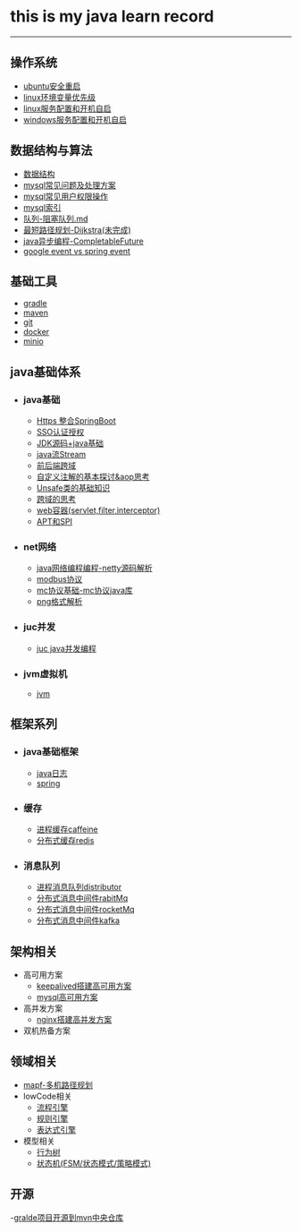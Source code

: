 # this is my java learn record

---

## 操作系统

- [ubuntu安全重启](src/main/java/org/mgd/os/ubuntu安全重启.md)
- [linux环境变量优先级](src/main/java/org/mgd/os/linux环境变量优先级.md)
- [linux服务配置和开机自启](src/main/java/org/mgd/os/systemctl服务配置.md)
- [windows服务配置和开机自启](src/main/java/org/mgd/os/windows服务配置和开机自启.md)

## 数据结构与算法

- [数据结构](src/main/java/org/mgd/dataStruct/数据结构.md)
- [mysql常见问题及处理方案](src/main/java/org/mgd/dataStruct/mysql常见问题.md)
- [mysql常见用户权限操作](src/main/java/org/mgd/dataStruct/mysql用户权限操作.md)
- [mysql索引](src/main/java/org/mgd/dataStruct/mysql索引.md)
- [队列-阻塞队列.md](src/main/java/org/mgd/dataStruct/队列-阻塞队列.md)
- [最短路径规划-Dijkstra(未完成)](src/main/java/org/mgd/pathFind/findPath.md)
- [java异步编程-CompletableFuture](src/main/java/org/mgd/pathFind/findPath.md)
- [google event vs spring event](src/main/java/org/mgd/pathFind/findPath.md)

## 基础工具

- [gradle](src/main/java/org/mgd/tools/gradle.md)
- [maven](src/main/java/org/mgd/tools/maven.md)
- [git](src/main/java/org/mgd/tools/git.md)
- [docker](src/main/java/org/mgd/tools/docker.md)
- [minio](src/main/java/org/mgd/tools/minio.md)

## java基础体系

- ### java基础
    - [Https 整合SpringBoot](src/main/java/org/mgd/https/https.md)
    - [SSO认证授权](src/main/java/org/mgd/sso/sso.md)
    - [JDK源码+java基础](https://github.com/monday110/JDK_LEARN)
    - [java流Stream](src/main/java/org/mgd/base/stream.md)
    - [前后端跨域](src/main/java/org/mgd/base/cors/cors.md)
    - [自定义注解的基本探讨&aop思考](src/main/java/org/mgd/annotation/annotation.md)
    - [Unsafe类的基础知识](src/main/java/org/mgd/unsafe/unsafe.md)
    - [跨域的思考](src/main/java/org/mgd/base/cors/cors.md)
    - [web容器(servlet,filter,interceptor)](src/main/java/org/mgd/base/webServlet/webServlet.md)
    - [APT和SPI](src/main/java/org/mgd/apt/apt.md)
- ### net网络
    - [java网络编程编程-netty源码解析](https://github.com/monday110/netty-simple-source)
    - [modbus协议](src/main/java/org/mgd/net/Modbus.md)
    - [mc协议基础-mc协议java库](https://github.com/monday110/jlib-melsec)
    - [png格式解析](src/main/java/org/mgd/png/png.md)
- ### juc并发
    - [juc java并发编程](src\main\java\org\mgd\juc\juc.md)
- ### jvm虚拟机
    - [jvm](.)

## 框架系列

- ### java基础框架
    - [java日志](src/main/java/org/mgd/log/Jlog.md)
    - [spring](.)
- ### 缓存
    - [进程缓存caffeine](.)
    - [分布式缓存redis](.)
- ### 消息队列
    - [进程消息队列distributor](.)
    - [分布式消息中间件rabitMq](.)
    - [分布式消息中间件rocketMq](.)
    - [分布式消息中间件kafka](.)

## 架构相关

- 高可用方案
    - [keepalived搭建高可用方案](src/main/java/org/mgd/avialiables/keepalived搭建高可用服务.md)
    - [mysql高可用方案](src/main/java/org/mgd/avialiables/mysql高可用.md)
- 高并发方案
    - [nginx搭建高并发方案](src/main/java/org/mgd/concurrency/nginx搭建高并发方案.md)
- 双机热备方案

## 领域相关
- [mapf-多机路径规划](src/main/java/org/mgd/mapf/mapf.md)
- lowCode相关
    - [流程引擎](.)
    - [规则引擎](.)
    - [表达式引擎](.)
- 模型相关
    - [行为树](src/main/java/org/mgd/bt/bt.md)
    - [状态机(FSM/状态模式/策略模式)](src/main/java/org/mgd/fsm/fsm.md)
## 开源
  -[gralde项目开源到mvn中央仓库](src/main/java/org/mgd/ossh/ossh.md)